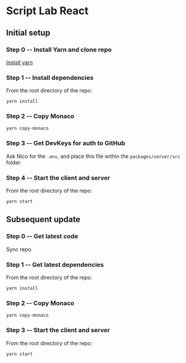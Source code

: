 # Script Lab React

## Initial setup

### Step 0 -- Install Yarn and clone repo

[Install yarn](https://yarnpkg.com/en/docs/install)

### Step 1 -- Install dependencies

From the root directory of the repo:

`yarn install`

### Step 2 -- Copy Monaco

`yarn copy-monaco`

### Step 3 -- Get DevKeys for auth to GitHub

Ask Nico for the `.env`, and place this file within the `packages/server/src` folder.

### Step 4 -- Start the client and server

From the root directory of the repo:

`yarn start`

## Subsequent update

### Step 0 -- Get latest code

Sync repo.

### Step 1 -- Get latest dependencies

From the root directory of the repo:

`yarn install`

### Step 2 -- Copy Monaco

`yarn copy-monaco`

### Step 3 -- Start the client and server

From the root directory of the repo:

`yarn start`
